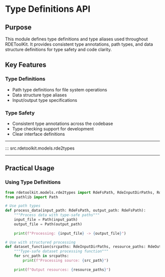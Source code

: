 # Type Definitions API

## Purpose

This module defines type definitions and type aliases used throughout RDEToolKit. It provides consistent type annotations, path types, and data structure definitions for type safety and code clarity.

## Key Features

### Type Definitions
- Path type definitions for file system operations
- Data structure type aliases
- Input/output type specifications

### Type Safety
- Consistent type annotations across the codebase
- Type checking support for development
- Clear interface definitions

---

::: src.rdetoolkit.models.rde2types

---

## Practical Usage

### Using Type Definitions

```python title="type_usage.py"
from rdetoolkit.models.rde2types import RdeFsPath, RdeInputDirPaths, RdeOutputResourcePath
from pathlib import Path

# Use path types
def process_data(input_path: RdeFsPath, output_path: RdeFsPath):
    """Process data with type-safe paths"""
    input_file = Path(input_path)
    output_file = Path(output_path)
    
    print(f"Processing: {input_file} -> {output_file}")

# Use with structured processing
def dataset_function(srcpaths: RdeInputDirPaths, resource_paths: RdeOutputResourcePath):
    """Type-safe dataset processing function"""
    for src_path in srcpaths:
        print(f"Processing source: {src_path}")
    
    print(f"Output resources: {resource_paths}")
```
